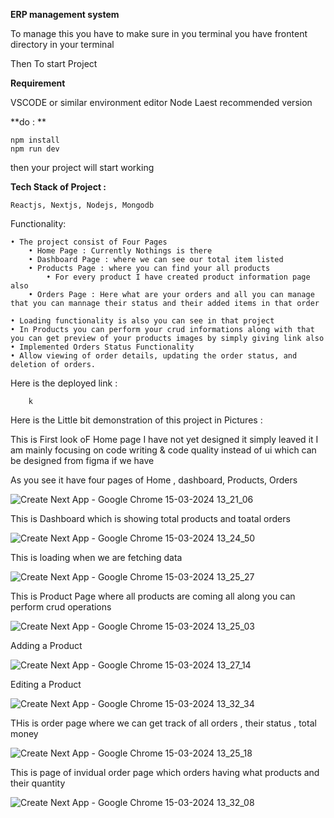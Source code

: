 **ERP management system**

To manage this you have to make sure in you terminal you have frontent directory in your terminal

Then To start Project 

**Requirement**

VSCODE or similar environment editor
Node Laest recommended version


**do : **

    npm install
    npm run dev


then your project will start working 

**Tech Stack of Project :**
        
    Reactjs, Nextjs, Nodejs, Mongodb

Functionality:

    • The project consist of Four Pages 
        • Home Page : Currently Nothings is there
        • Dashboard Page : where we can see our total item listed
        • Products Page : where you can find your all products
            • For every product I have created product information page also
        • Orders Page : Here what are your orders and all you can manage that you can mannage their status and their added items in that order
    
    • Loading functionality is also you can see in that project
    • In Products you can perform your crud informations along with that you can get preview of your products images by simply giving link also
    • Implemented Orders Status Functionality
    • Allow viewing of order details, updating the order status, and deletion of orders.

Here is the deployed link : 

        k

Here is the Little bit demonstration of this project in Pictures : 

This is First look oF Home page I have not yet designed it simply leaved it I am mainly focusing on code writing & code quality instead of ui which can be designed from figma if we have

As you see it have four pages of Home , dashboard, Products, Orders

![Create Next App - Google Chrome 15-03-2024 13_21_06](https://github.com/gaganbansal-geek/erp-entnt-assignment/assets/76611617/633520b9-ecd4-4b1f-81f5-8b4a2a303f2b)

This is Dashboard which is showing total products and toatal orders

![Create Next App - Google Chrome 15-03-2024 13_24_50](https://github.com/gaganbansal-geek/erp-entnt-assignment/assets/76611617/ee597f8f-6fed-4a33-8629-0edbb13cf798)

This is loading when we are fetching data

![Create Next App - Google Chrome 15-03-2024 13_25_27](https://github.com/gaganbansal-geek/erp-entnt-assignment/assets/76611617/ab9cd0f2-cbc3-420a-b591-8c97a9cd73c9)

This is Product Page where all products are coming all along you can perform crud operations

![Create Next App - Google Chrome 15-03-2024 13_25_03](https://github.com/gaganbansal-geek/erp-entnt-assignment/assets/76611617/74f5f025-3c8f-4d83-b973-30a864b1020f)

Adding a Product

![Create Next App - Google Chrome 15-03-2024 13_27_14](https://github.com/gaganbansal-geek/erp-entnt-assignment/assets/76611617/cbe16071-d78d-47b4-9f56-ac28bf3d22cf)

Editing a Product

![Create Next App - Google Chrome 15-03-2024 13_32_34](https://github.com/gaganbansal-geek/erp-entnt-assignment/assets/76611617/54810743-ac5b-4f9a-aa5f-cbd5d39393a8)

THis is order page where we can get track of all orders , their status , total money

![Create Next App - Google Chrome 15-03-2024 13_25_18](https://github.com/gaganbansal-geek/erp-entnt-assignment/assets/76611617/057d9578-af8e-4102-b598-5901b397de9f)

This is page of invidual order page which orders having what products and their quantity

![Create Next App - Google Chrome 15-03-2024 13_32_08](https://github.com/gaganbansal-geek/erp-entnt-assignment/assets/76611617/ea0b62cc-bf7f-4384-a2db-a8c02fe72fda)


